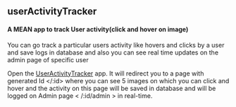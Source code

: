 ## userActivityTracker

#### A MEAN app to track User activity(click and hover on image)

You can go track a particular users activity like hovers and clicks by a user and save logs in database and also you can see real time updates on the admin page of specific user

Open the [UserActivityTracker](https://arcane-shore-54729.herokuapp.com/) app. It will redirect you to a page with generated Id </:id> where you can see 5 images on which you can click and hover and the activity on this page will be saved in database and will be logged on Admin page < /:id/admin > in real-time.
